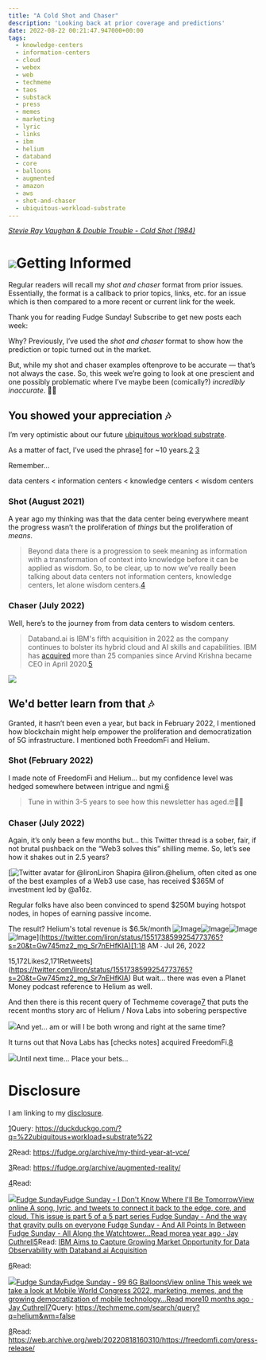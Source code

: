 ```yaml
---
title: "A Cold Shot and Chaser"
description: 'Looking back at prior coverage and predictions'
date: 2022-08-22 00:21:47.947000+00:00
tags:
  - knowledge-centers
  - information-centers
  - cloud
  - webex
  - web
  - techmeme
  - taos
  - substack
  - press
  - memes
  - marketing
  - lyric
  - links
  - ibm
  - helium
  - databand
  - core
  - balloons
  - augmented
  - amazon
  - aws
  - shot-and-chaser
  - ubiquitous-workload-substrate
---
```


*[Stevie Ray Vaughan & Double Trouble - Cold Shot (1984)](https://www.youtube.com/watch?v=oqBtVaLXPw0)*

[![](https://bucketeer-e05bbc84-baa3-437e-9518-adb32be77984.s3.amazonaws.com/public/images/1653185f-c049-4a1f-a2f3-5912eeefd543_525x475.jpeg)](https://substackcdn.com/image/fetch/f_auto,q_auto:good,fl_progressive:steep/https%3A%2F%2Fbucketeer-e05bbc84-baa3-437e-9518-adb32be77984.s3.amazonaws.com%2Fpublic%2Fimages%2F1653185f-c049-4a1f-a2f3-5912eeefd543_525x475.jpeg)Getting Informed
================

Regular readers will recall my *shot and chaser* format from prior issues. Essentially, the format is a callback to prior topics, links, etc. for an issue which is then compared to a more recent or current link for the week.

Thank you for reading Fudge Sunday! Subscribe to get new posts each week:

Why? Previously, I’ve used the *shot and chaser* format to show how the prediction or topic turned out in the market.

But, while my shot and chaser examples oftenprove to be accurate — that’s not always the case. So, this week we’re going to look at one prescient and one possibly problematic where I’ve maybe been (comically?) *incredibly inaccurate*. 😬🤣

## You showed your appreciation 🎶

I’m very optimistic about our future [ubiquitous workload substrate](https://duckduckgo.com/?q=%22ubiquitous+workload+substrate%22).

As a matter of fact, I’ve used the phrase[1](#footnote-1) for ~10 years.[2](#footnote-2) [3](#footnote-3)

Remember…

data centers < information centers < knowledge centers < wisdom centers

### Shot (August 2021)

A year ago my thinking was that the data center being everywhere meant the progress wasn’t the proliferation of *things* but the proliferation of *means*.

> Beyond data there is a progression to seek meaning as information with a transformation of context into knowledge before it can be applied as wisdom. So, to be clear, up to now we’ve really been talking about data centers not information centers, knowledge centers, let alone wisdom centers.[4](#footnote-4)
>
>

### Chaser (July 2022)

Well, here’s to the journey from from data centers to wisdom centers.

> Databand.ai is IBM's fifth acquisition in 2022 as the company continues to bolster its hybrid cloud and AI skills and capabilities. IBM has [acquired](https://newsroom.ibm.com/mergers-and-acquisitions) more than 25 companies since Arvind Krishna became CEO in April 2020.[5](#footnote-5)
>
>

[![](https://bucketeer-e05bbc84-baa3-437e-9518-adb32be77984.s3.amazonaws.com/public/images/892964f3-4577-4803-81aa-a33b4741970e_1184x654.png)](https://www.techmeme.com/220706/p11#a220706p11)

## We'd better learn from that 🎶

Granted, it hasn’t been even a year, but back in February 2022, I mentioned how blockchain might help empower the proliferation and democratization of 5G infrastructure. I mentioned both FreedomFi and Helium.

### Shot (February 2022)

I made note of FreedomFi and Helium… but my confidence level was hedged somewhere between intrigue and ngmi.[6](#footnote-6)

> Tune in within 3-5 years to see how this newsletter has aged.🤓🤔🤣
>
>

### Chaser (July 2022)

Again, it’s only been a few months but… this Twitter thread is a sober, fair, if not brutal pushback on the “Web3 solves this” shilling meme. So, let’s see how it shakes out in 2.5 years?

[![Twitter avatar for @liron](https://substackcdn.com/image/twitter_name/w_96/liron.jpg)Liron Shapira @liron.@helium, often cited as one of the best examples of a Web3 use case, has received $365M of investment led by @a16z.

Regular folks have also been convinced to spend $250M buying hotspot nodes, in hopes of earning passive income.

The result? Helium's total revenue is $6.5k/month ![Image](https://pbs.substack.com/media/FYjCpCiXwAE7Vdp.png)![Image](https://pbs.substack.com/media/FYjCrfDXoAIh6CU.png)![Image](https://pbs.substack.com/media/FYjCqzuXwAAslas.png)![Image](https://pbs.substack.com/media/FYjgb3DWQAEJmQj.png)](<https://twitter.com/liron/status/1551738599254773765?s=20&t=Gw745mz2_mg_Sr7nEHfKlA)[1:18> AM ∙ Jul 26, 2022

15,172Likes2,171Retweets](<https://twitter.com/liron/status/1551738599254773765?s=20&t=Gw745mz2_mg_Sr7nEHfKlA>) But wait… there was even a Planet Money podcast reference to Helium as well.

And then there is this recent query of Techmeme coverage[7](#footnote-7) that puts the recent months story arc of Helium / Nova Labs into sobering perspective

[![](https://bucketeer-e05bbc84-baa3-437e-9518-adb32be77984.s3.amazonaws.com/public/images/725173d0-f1ef-4143-b4ae-ca3a4b620e8a_1302x1578.png)](https://techmeme.com/search/query?q=helium&wm=false)And yet… am or will I be both wrong and right at the same time?

It turns out that Nova Labs has [checks notes] acquired FreedomFi.[8](#footnote-8)

[![](https://bucketeer-e05bbc84-baa3-437e-9518-adb32be77984.s3.amazonaws.com/public/images/a6cf83b5-d632-4cc8-abd6-5f3c0759ad5f_2324x1020.png)](https://web.archive.org/web/20220818160310/https://freedomfi.com/press-release/)Until next time… Place your bets…

# Disclosure

I am linking to my [disclosure](https://jaycuthrell.com/disclosure/?utm_campaign=Fudge%20Sunday&utm_medium=email&utm_source=Revue%20newsletter).

[1](#footnote-anchor-1)Query: <https://duckduckgo.com/?q=%22ubiquitous+workload+substrate%22>

[2](#footnote-anchor-2)Read: <https://fudge.org/archive/my-third-year-at-vce/>

[3](#footnote-anchor-3)Read: <https://fudge.org/archive/augmented-reality/>

[4](#footnote-anchor-4)Read:

[![](https://bucketeer-e05bbc84-baa3-437e-9518-adb32be77984.s3.amazonaws.com/public/images/58409c1d-315a-477e-9392-64c82bab22dd_992x992.png)Fudge SundayFudge Sunday - I Don't Know Where I'll Be TomorrowView online A song, lyric, and tweets to connect it back to the edge, core, and cloud. This issue is part 5 of a 5 part series Fudge Sunday - And the way that gravity pulls on everyone Fudge Sunday - And All Points In Between Fudge Sunday - All Along the Watchtower…Read morea year ago · Jay Cuthrell](https://sunday.fudge.org/p/fudge-sunday-i-don-t-know-where-i-ll-be-tomorrow-679416?utm_source=substack&utm_campaign=post_embed&utm_medium=web)[5](#footnote-anchor-5)Read: [IBM Aims to Capture Growing Market Opportunity for Data Observability with Databand.ai Acquisition](https://newsroom.ibm.com/2022-07-06-IBM-Aims-to-Capture-Growing-Market-Opportunity-for-Data-Observability-with-Databand-ai-Acquisition)

[6](#footnote-anchor-6)Read:

[![](https://bucketeer-e05bbc84-baa3-437e-9518-adb32be77984.s3.amazonaws.com/public/images/58409c1d-315a-477e-9392-64c82bab22dd_992x992.png)Fudge SundayFudge Sunday - 99 6G BalloonsView online This week we take a look at Mobile World Congress 2022, marketing, memes, and the growing democratization of mobile technology…Read more10 months ago · Jay Cuthrell](https://sunday.fudge.org/p/fudge-sunday-99-6g-balloons-1014217?utm_source=substack&utm_campaign=post_embed&utm_medium=web)[7](#footnote-anchor-7)Query: <https://techmeme.com/search/query?q=helium&wm=false>

[8](#footnote-anchor-8)Read: <https://web.archive.org/web/20220818160310/https://freedomfi.com/press-release/>
